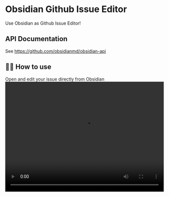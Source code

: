 # Obsidian Github Issue Editor

Use Obsidian as Github Issue Editor!

## API Documentation

See https://github.com/obsidianmd/obsidian-api


## 🤷‍♂️ How to use
Open and edit your issue directly from Obsidian
<video width="100%" height="350" src="https://github.com/GabAlpha/obsidian-github-issue-editor/assets/3099816/2eb113f1-5a7a-4e7c-8931-402141a07916"></video>



